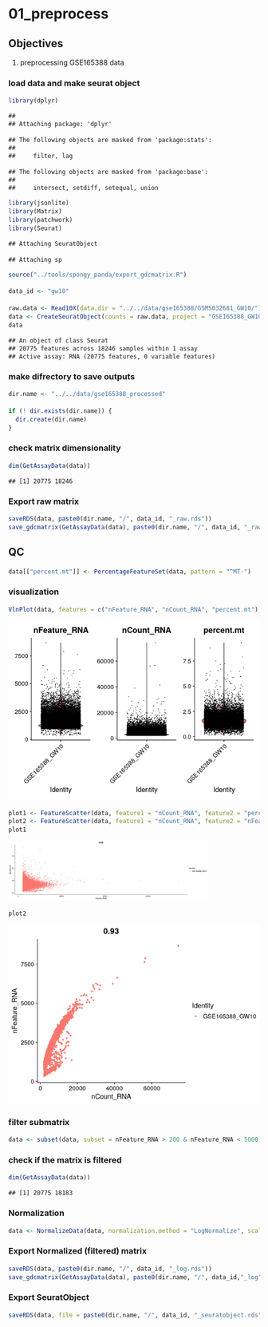 # 01_preprocess

## Objectives

1.  preprocessing GSE165388 data

### load data and make seurat object

``` r
library(dplyr)
```

    ## 
    ## Attaching package: 'dplyr'

    ## The following objects are masked from 'package:stats':
    ## 
    ##     filter, lag

    ## The following objects are masked from 'package:base':
    ## 
    ##     intersect, setdiff, setequal, union

``` r
library(jsonlite)
library(Matrix)
library(patchwork)
library(Seurat)
```

    ## Attaching SeuratObject

    ## Attaching sp

``` r
source("../tools/spongy_panda/export_gdcmatrix.R")

data_id <- "gw10"

raw.data <- Read10X(data.dir = "../../data/gse165388/GSM5032681_GW10/")
data <- CreateSeuratObject(counts = raw.data, project = "GSE165388_GW10", min.cells = 3, min.features = 200)
data
```

    ## An object of class Seurat 
    ## 20775 features across 18246 samples within 1 assay 
    ## Active assay: RNA (20775 features, 0 variable features)

### make difrectory to save outputs

``` r
dir.name <- "../../data/gse165388_processed"

if (! dir.exists(dir.name)) {
  dir.create(dir.name)
}
```

### check matrix dimensionality

``` r
dim(GetAssayData(data))
```

    ## [1] 20775 18246

### Export raw matrix

``` r
saveRDS(data, paste0(dir.name, "/", data_id, "_raw.rds"))
save_gdcmatrix(GetAssayData(data), paste0(dir.name, "/", data_id, "_raw"))
```

## QC

``` r
data[["percent.mt"]] <- PercentageFeatureSet(data, pattern = "^MT-")
```

### visualization

``` r
VlnPlot(data, features = c("nFeature_RNA", "nCount_RNA", "percent.mt"), ncol = 3)
```

![](01_preprocess_GSE165388_gw10_files/figure-markdown_github/unnamed-chunk-5-1.png)

``` r
plot1 <- FeatureScatter(data, feature1 = "nCount_RNA", feature2 = "percent.mt")
plot2 <- FeatureScatter(data, feature1 = "nCount_RNA", feature2 = "nFeature_RNA")
plot1
```

<img src="01_preprocess_GSE165388_gw10_files/figure-markdown_github/unnamed-chunk-6-1.png" width="400px" />

``` r
plot2
```

![](01_preprocess_GSE165388_gw10_files/figure-markdown_github/unnamed-chunk-7-1.png)

### filter submatrix

``` r
data <- subset(data, subset = nFeature_RNA > 200 & nFeature_RNA < 5000 & percent.mt < 5)
```

### check if the matrix is filtered

``` r
dim(GetAssayData(data))
```

    ## [1] 20775 18183

### Normalization

``` r
data <- NormalizeData(data, normalization.method = "LogNormalize", scale.factor = 1e6)
```

### Export Normalized (filtered) matrix

``` r
saveRDS(data, paste0(dir.name, "/", data_id, "_log.rds"))
save_gdcmatrix(GetAssayData(data), paste0(dir.name, "/", data_id,"_log"))
```

### Export SeuratObject

``` r
saveRDS(data, file = paste0(dir.name, "/", data_id, "_seuratobject.rds"))
```
